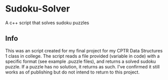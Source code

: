 # Sudoku-Solver
A c++ script that solves sudoku puzzles

## Info
This was an script created for my final project for my CPTR Data Structures 1 class in college. The script reads a file provided (variable in code) with a specific format (see example .puzzle files), and returns a solved sudoku puzzle. If a puzzle has no solution, it returns as such. I've confirmed it still works as of publishing but do not intend to return to this project.